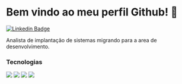 # Bem vindo ao meu perfil Github! :wave:


[![Linkedin Badge](https://img.shields.io/badge/-LinkedIn-blue?style=flat-square&logo=Linkedin&logoColor=white&link=https://www.linkedin.com/in/guilherme-watanabe-batista/)](https://www.linkedin.com/in/guilherme-watanabe-batista/)

Analista de implantação de sistemas migrando para a area de desenvolvimento.

### Tecnologias

<img src="https://cdn.jsdelivr.net/gh/devicons/devicon/icons/html5/html5-original-wordmark.svg" />
<img src="https://cdn.jsdelivr.net/gh/devicons/devicon/icons/css3/css3-original-wordmark.svg" />
<img src="https://cdn.jsdelivr.net/gh/devicons/devicon/icons/javascript/javascript-original.svg" />
<img src="https://cdn.jsdelivr.net/gh/devicons/devicon/icons/nodejs/nodejs-original-wordmark.svg" />
          
          
          
          

